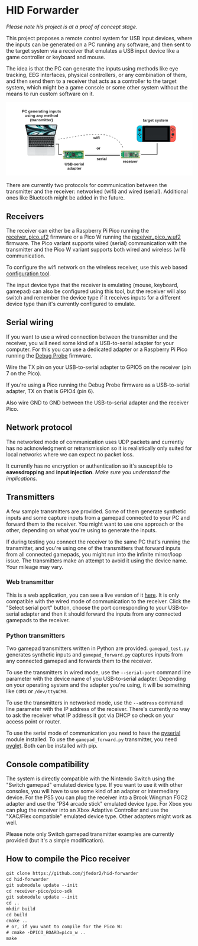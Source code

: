 # HID Forwarder

_Please note his project is at a proof of concept stage._

This project proposes a remote control system for USB input devices, where the inputs can be generated on a PC running any software, and then sent to the target system via a receiver that emulates a USB input device like a game controller or keyboard and mouse.

The idea is that the PC can generate the inputs using methods like eye tracking, EEG interfaces, physical controllers, or any combination of them, and then send them to a receiver that acts as a controller to the target system, which might be a game console or some other system without the means to run custom software on it.

![System architecture diagram](img/hid-forwarder.png)

There are currently two protocols for communication between the transmitter and the receiver: networked (wifi) and wired (serial). Additional ones like Bluetooth might be added in the future.

## Receivers

The receiver can either be a Raspberry Pi Pico running the [receiver_pico.uf2](receiver-pico/receiver_pico.uf2) firmware or a Pico W running the [receiver_pico_w.uf2](receiver-pico/receiver_pico_w.uf2) firmware. The Pico variant supports wired (serial) communication with the transmitter and the Pico W variant supports both wired and wireless (wifi) communication.

To configure the wifi network on the wireless receiver, use this web based [configuration tool](https://www.jfedor.org/hid-receiver-config/).

The input device type that the receiver is emulating (mouse, keyboard, gamepad) can also be configured using this tool, but the receiver will also switch and remember the device type if it receives inputs for a different device type than it's currently configured to emulate.

## Serial wiring

If you want to use a wired connection between the transmitter and the receiver, you will need some kind of a USB-to-serial adapter for your computer. For this you can use a dedicated adapter or a Raspberry Pi Pico running the [Debug Probe](https://github.com/raspberrypi/debugprobe) firmware.

Wire the TX pin on your USB-to-serial adapter to GPIO5 on the receiver (pin 7 on the Pico).

If you're using a Pico running the Debug Probe firmware as a USB-to-serial adapter, TX on that is GPIO4 (pin 6).

Also wire GND to GND between the USB-to-serial adapter and the receiver Pico.

## Network protocol

The networked mode of communication uses UDP packets and currently has no acknowledgment or retransmission so it is realistically only suited for local networks where we can expect no packet loss.

It currently has no encryption or authentication so it's susceptible to **eavesdropping** and **input injection**. _Make sure you understand the implications._

## Transmitters

A few sample transmitters are provided. Some of them generate synthetic inputs and some capture inputs from a gamepad connected to your PC and forward them to the receiver. You might want to use one approach or the other, depending on what you're using to generate the inputs.

If during testing you connect the receiver to the same PC that's running the transmitter, and you're using one of the transmitters that forward inputs from all connected gamepads, you might run into the infinite mirror/loop issue. The transmitters make an attempt to avoid it using the device name. Your mileage may vary.

### Web transmitter

This is a web application, you can see a live version of it [here](https://www.jfedor.org/hid-transmitter/). It is only compatible with the wired mode of communication to the receiver. Click the "Select serial port" button, choose the port corresponding to your USB-to-serial adapter and then it should forward the inputs from any connected gamepads to the receiver.

### Python transmitters

Two gamepad transmitters written in Python are provided. `gamepad_test.py` generates synthetic inputs and `gamepad_forward.py` captures inputs from any connected gamepad and forwards them to the receiver.

To use the transmitters in wired mode, use the `--serial-port` command line parameter with the device name of you USB-to-serial adapter. Depending on your operating system and the adapter you're using, it will be something like `COM3` or `/dev/ttyACM0`.

To use the transmitters in networked mode, use the `--address` command line parameter with the IP address of the receiver. There's currently no way to ask the receiver what IP address it got via DHCP so check on your access point or router.

To use the serial mode of communication you need to have the [pyserial](https://github.com/pyserial/pyserial) module installed. To use the `gamepad_forward.py` transmitter, you need [pyglet](https://pyglet.org/). Both can be installed with pip.

## Console compatibility

The system is directly compatible with the Nintendo Switch using the "Switch gamepad" emulated device type. If you want to use it with other consoles, you will have to use some kind of an adapter or intermediary device. For the PS5 you can plug the receiver into a Brook Wingman FGC2 adapter and use the "PS4 arcade stick" emulated device type. For Xbox you can plug the receiver into an Xbox Adaptive Controller and use the "XAC/Flex compatible" emulated device type. Other adapters might work as well.

Please note only Switch gamepad transmitter examples are currently provided (but it's a simple modification).

## How to compile the Pico receiver

```
git clone https://github.com/jfedor2/hid-forwarder
cd hid-forwarder
git submodule update --init
cd receiver-pico/pico-sdk
git submodule update --init
cd ..
mkdir build
cd build
cmake ..
# or, if you want to compile for the Pico W:
# cmake -DPICO_BOARD=pico_w ..
make
```
